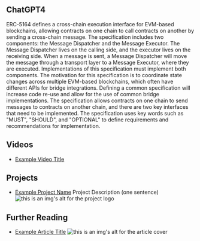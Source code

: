 ## ChatGPT4

ERC-5164 defines a cross-chain execution interface for EVM-based blockchains, allowing contracts on one chain to call contracts on another by sending a cross-chain message. The specification includes two components: the Message Dispatcher and the Message Executor. The Message Dispatcher lives on the calling side, and the executor lives on the receiving side. When a message is sent, a Message Dispatcher will move the message through a transport layer to a Message Executor, where they are executed. Implementations of this specification must implement both components. The motivation for this specification is to coordinate state changes across multiple EVM-based blockchains, which often have different APIs for bridge integrations. Defining a common specification will increase code re-use and allow for the use of common bridge implementations. The specification allows contracts on one chain to send messages to contracts on another chain, and there are two key interfaces that need to be implemented. The specification uses key words such as "MUST", "SHOULD", and "OPTIONAL" to define requirements and recommendations for implementation.

## Videos

- [Example Video Title](https://www.youtube.com/watch?v=TDGq4aeevgY)

## Projects

- [Example Project Name](https://xxxx.xxx/xxxxx) Project Description (one sentence) ![this is an img's alt for the project logo](https://xxxx.xxx/project-logo.xxx)

## Further Reading

- [Example Article Title](https://xxxx.xxx/xxxxx) ![this is an img's alt for the article cover](https://xxxx.xxx/article-cover.xxx)
